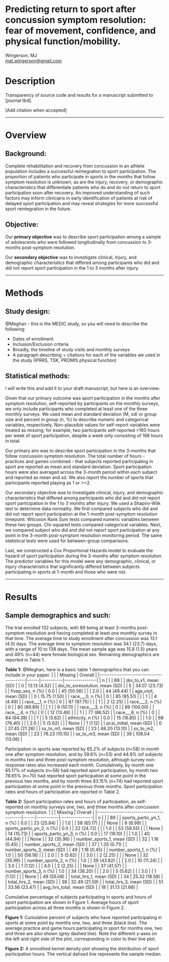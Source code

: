 # Predicting return to sport after concussion symptom resolution: fear of movement, confidence, and physical function/mobility. 
Wingerson, MJ  
mat.wingerson@gmail.com

# Description 
Transparency of source code and results for a manuscript submitted to [journal tbd]. 

[Add citation when accepted]

---

# Overview

## Background:
Complete rehabilitation and recovery from concussion in an athlete population includes a successful reintegration to sport participation. The proportion of patients who participate in sports in the months that follow symptom resolution is unknown, as are the injury, recovery, or demographic characteristics that differentiate patients who do and do not return to sport participation soon after recovery. An improved understanding of such factors may inform clinicians in early identification of patients at risk of delayed sport participation and may reveal strategies for more successful sport reintegration in the future. 


## Objective:
Our **primary objective** was to describe sport participation among a sample of adolescents who were followed longitudinally from concussion to 3-months post-symptom resolution. 

Our **secondary objective** was to investigate clinical, injury, and demographic characteristics that differed among participants who did and did not report sport participation in the 1 to 3 months after injury. 

---

# Methods

## Study design:  

@Meghan - this is the MEDIC study, so you will need to describe the following: 
- Dates of enrollment
- Inclusion/Exclusion criteria
- Broadly, the timeline of study visits and monthly surveys
- A paragraph describing + citations for each of the variables we used in the study (IPRRS, TSK, PROMIS physical function)

## Statistical methods:

I will write this and add it to your draft manuscript, but here is an overview:

Given that our primary outcome was sport participation in the months after symptom resolution, self-reported by participants on the monthly surveys, we only include participants who completed at least one of the three monthly surveys. We used mean and standard deviation (M, sd) or group size and percent in group (n, %) to describe numeric and categorical variables, respectively. Non-plausible values for self-report variables were treated as missing; for example, two participants self-reported >160 hours per week of sport participation, despite a week only consisting of 168 hours in total. 

Our primary aim was to describe sport participation in the 3-months that follow concussion symptom resolution. The total number of hours - practices and games combined - that subjects reported participating in sport are reported as mean and standard deviation. Sport participation hours were also averaged across the 3-month period within each subject and reported as mean and sd. We also report the number of sports that participants reported playing as 1 or >=2. 

Our secondary objective was to  investigate clinical, injury, and demographic characteristics that differed among participants who did and did not report sport participation in the 1 to 3 months after injury. We used a Shapiro-Wilk test to determine data normality. We first compared subjects who did and did not report sport participation at the 1-month post-symptom resolution timepoint. Wilcoxon Rank Sum tests compared numeric variables between these two groups. Chi-squared tests compared categorical variables. Next, we compared subject who did and did not report sport participation at any point in the 3-month post-symptom resolution monitoring period. The same statistical tests were used for between-group comparisons. 

Last, we constructed a Cox Proportional Hazards model to evaluate the hazard of sport participation during the 3-months after symptom resolution. The predictor variables for this model were any demographic, clinical, or injury characteristics that significantly differed between subjects participating in sports at 1-month and those who were not. 

---

# Results

## Sample demographics and such:
The trial enrolled 132 subjects, with 89 being at least 3-months post-symptom resolution and having completed at least one monthly survey in that time. The average time to study enrollment after concussion was 13.1 (4.5) days. The average time to symptom resolution was 34.1 (23.7) days, with a range of 10 to 138 days. The mean sample age was 15.8 (1.5) years and 49% (n=44) were female biological sex. Remaining demographics are reported in Table 1. 

**Table 1:** @Meghan, here is a basic table 1 demographics that you can include in your paper. 
|                                         |      | Missing   | Overall        |
|-----------------------------------------|------|-----------|----------------|
| n                                       |      |           | 89             |
| doi_to_v1, mean (SD)                    |      | 0         | 13.13 (4.52)   |
| doi_to_sxresolution, mean (SD)          |      | 5         | 34.07 (23.73)  |
| fivep_sex, n (%)                        | 0.0  |           | 45 (50.56)     |
|                                         | 2.0  |           | 44 (49.44)     |
| age_visit, mean (SD)                    |      | 0         | 15.75 (1.50)   |
| race___0, n (%)                         | 0    |           | 85 (95.51)     |
|                                         | 1    |           | 4 (4.49)       |
| race___1, n (%)                         | 0    |           | 87 (97.75)     |
|                                         | 1    |           | 2 (2.25)       |
| race___2, n (%)                         | 0    |           | 80 (89.89)     |
|                                         | 1    |           | 9 (10.11)      |
| race___3, n (%)                         | 0    |           | 89 (100.00)    |
| race___4, n (%)                         | 0    |           | 12 (13.48)     |
|                                         | 1    |           | 77 (86.52)     |
| race___6, n (%)                         | 0    |           | 84 (94.38)     |
|                                         | 1    |           | 5 (5.62)       |
| ethnicity, n (%)                        | 0.0  |           | 15 (16.85)     |
|                                         | 1.0  |           | 68 (76.40)     |
|                                         | 2.0  |           | 5 (5.62)       |
|                                         | None |           | 1 (1.12)       |
| pcsi_initial, mean (SD)                 |      | 0         | 37.45 (21.26)  |
| sx_to_m1, mean (SD)                     |      | 23        | 48.20 (13.10)  |
| sx_to_m2, mean (SD)                     |      | 23        | 76.23 (10.15)  |
| sx_to_m3, mean (SD)                     |      | 39        | 108.04 (13.06) |

Participation in sports was reported by 65.2% of subjects (n=58) in month one after symptom resolution, and by 59.6% (n=53) and 44.9% (of subjects in months two and three post-symptom resolution, although survey non-response rates also increased each month. Cumulatively, by month one 65.17% of subjects (n=58) had reported sport participation, by month two 78.65% (n=70) had reported sport participation at some point in the previous two months, and by month three 83.15% (n=74) had reported sport participation at some point in the previous three months. Sport participation rates and hours of participation are reported in Table 2. 

**Table 2:** Sport participation rates and hours of participation, as self-reported on monthly surveys one, two, and three months after concussion symptom resolution. 
|                                         |      | Missing   | Overall        |
|-----------------------------------------|------|-----------|----------------|
| n                                       |      |           | 89             |
| sports_partic_yn_1, n (%)               | 0.0  |           | 23 (25.84)     |
|                                         | 1.0  |           | 58 (65.17)     |
|                                         | None |           | 8 (8.99)       |
| sports_partic_yn_2, n (%)               | 0.0  |           | 22 (24.72)     |
|                                         | 1.0  |           | 53 (59.55)     |
|                                         | None |           | 14 (15.73)     |
| sports_partic_yn_3, n (%)               | 0.0  |           | 17 (19.10)     |
|                                         | 1.0  |           | 40 (44.94)     |
|                                         | None |           | 32 (35.96)     |
| number_sports_1, mean (SD)              |      | 32        | 1.16 (0.45)    |
| number_sports_2, mean (SD)              |      | 37        | 1.35 (0.71)    |
| number_sports_3, mean (SD)              |      | 49        | 1.18 (0.45)    |
| number_sports_1, n (%)                  | 1.0  |           | 50 (56.18)     |
|                                         | 2.0  |           | 5 (5.62)       |
|                                         | 3.0  |           | 2 (2.25)       |
|                                         | None |           | 32 (35.96)     |
| number_sports_2, n (%)                  | 1.0  |           | 39 (43.82)     |
|                                         | 2.0  |           | 10 (11.24)     |
|                                         | 3.0  |           | 1 (1.12)       |
|                                         | 4.0  |           | 2 (2.25)       |
|                                         | None |           | 37 (41.57)     |
| number_sports_3, n (%)                  | 1.0  |           | 34 (38.20)     |
|                                         | 2.0  |           | 5 (5.62)       |
|                                         | 3.0  |           | 1 (1.12)       |
|                                         | None |           | 49 (55.06)     |
| total_hrs_1, mean (SD)                  |      | 34        | 25.32 (18.58)  |
| total_hrs_2, mean (SD)                  |      | 38        | 32.49 (21.59)  |
| total_hrs_3, mean (SD)                  |      | 51        | 33.56 (23.47)  |
| avg_hrs_total, mean (SD)                |      | 18        | 31.13 (21.66)  |

Cumulative percentage of subjects participating in sports and hours of sport participation are shown in Figure 1. Average hours of sport participation across all three months is shown in Figure 2. 

**Figure 1:** Cumulative percent of subjects who have reported participating in sports at some point by months one, two, and three (black line). The average practice and game hours participating in sport for months one, two and three are also shown (grey dashed line). Note the different y-axes on the left and right side of the plot, corresponding in color to their line plot. 



**Figure 2:** A smoothed kernel density plot showing the distribution of sport participation hours. The vertical dahsed line represents the sample median. 



